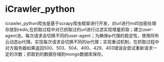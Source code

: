 # iCrawler_python
icrawler_python爬虫是基于scrapy爬虫框架进行开发，对url进行md5加密处理存放到redis,在抓取过程中对已抓取过的url进行过滤实现增量抓取；建立user-agent池，每次请求会切换不同的user-agent；为确保ip代理的稳定性，使用阿布云动态ip代理，实现每次请求会切换不同的ip代理；实现重试机制，在抓取过程中对方服务器如果返回500、503、504、400、429、403错误会尝试重新请求一定的次数；抓取到的数据存储到mongo数据库保存。
